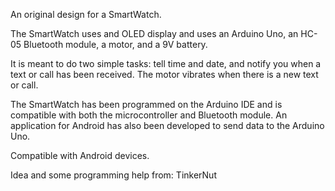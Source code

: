 An original design for a SmartWatch.

The SmartWatch uses and OLED display and uses an Arduino Uno, an HC-05 Bluetooth module, a motor, and a 9V battery.

It is meant to do two simple tasks: tell time and date, and notify you when a text or call has been received.
The motor vibrates when there is a new text or call.

The SmartWatch has been programmed on the Arduino IDE and is compatible with both the microcontroller and Bluetooth module.
An application for Android has also been developed to send data to the Arduino Uno.

Compatible with Android devices.

Idea and some programming help from: TinkerNut
